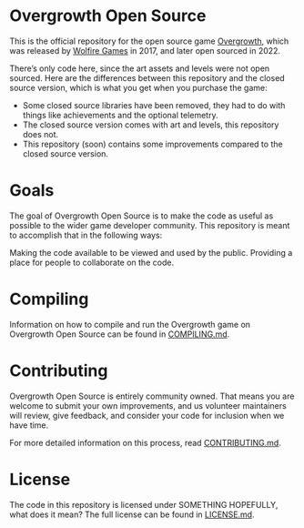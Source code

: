 # Overgrowth Open Source
This is the official repository for the open source game [Overgrowth], which was released by [Wolfire Games] in 2017, and later open sourced in 2022.

There’s only code here, since the art assets and levels were not open sourced. Here are the differences between this repository and the closed source version, which is what you get when you purchase the game:

- Some closed source libraries have been removed, they had to do with things like achievements and the optional telemetry.
- The closed source version comes with art and levels, this repository does not.
- This repository (soon) contains some improvements compared to the closed source version.

# Goals
The goal of Overgrowth Open Source is to make the code as useful as possible to the wider game developer community. This repository is meant to accomplish that in the following ways:

Making the code available to be viewed and used by the public.
Providing a place for people to collaborate on the code.

# Compiling
Information on how to compile and run the Overgrowth game on Overgrowth Open Source can be found in [COMPILING.md].

# Contributing
Overgrowth Open Source is entirely community owned. That means you are welcome to submit your own improvements, and us volunteer maintainers will review, give feedback, and consider your code for inclusion when we have time.

For more detailed information on this process, read [CONTRIBUTING.md].

# License
The code in this repository is licensed under SOMETHING HOPEFULLY, what does it mean? The full license can be found in [LICENSE.md].

[Overgrowth]: overgrowth.wolfire.com
[Wolfire Games]: wolfire.com
[COMPILING.md]: COMPILING.md
[CONTRIBUTING.md]: CONTRIBUTING.md
[LICENSE.md]: LICENSE.md    
